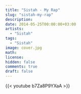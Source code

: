 ```yaml
---
title: "Sistah - My Rap" 
slug: "sistah-my-rap"
description: 
date: 2014-05-25T00:00:00+03:00
artists:
  - "Sistah"
tags:
  - "Sistah"
image: cover.jpg
math: 
license: 
hidden: false
comments: true
draft: false
---
```


{{< youtube b7Za8P9YXaA >}}
